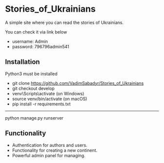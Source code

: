 # Stories_of_Ukrainians

A simple site where you can read the stories of Ukrainians.

You can check it via link below

* username: Admin
* password: 796796admin541

## Installation 

Python3 must be installed

* git clone https://github.com/VadimSabadyr/Stories_of_Ukrainians
* git checkout develop
* venv\Scripts\activate (on Windows)
* source venv/bin/activate (on macOS)
* pip install -r requirements.txt
---
python manage.py runserver

## Functionality

* Authentication for authors and users.
* Functionality for creating a new continent.
* Powerful admin panel for managing.